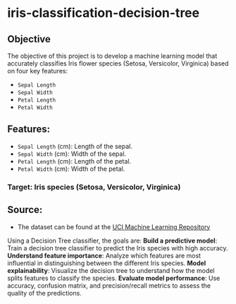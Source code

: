 # iris-classification-decision-tree

## Objective
The objective of this project is to develop a machine learning model that accurately classifies Iris flower species (Setosa, Versicolor, Virginica) based on four key features:
- `Sepal Length`
- `Sepal Width`
- `Petal Length`
- `Petal Width`
## Features:
- `Sepal Length` (cm): Length of the sepal.
- `Sepal Width` (cm): Width of the sepal.
- `Petal Length` (cm): Length of the petal.
- `Petal Width` (cm): Width of the petal.
### Target: Iris species (Setosa, Versicolor, Virginica)

## Source:
- The dataset can be found at the [UCI Machine Learning Repository](https://www.kaggle.com/datasets/uciml/iris)

 Using a Decision Tree classifier, the goals are:
**Build a predictive model**: Train a decision tree classifier to predict the Iris species with high accuracy.
**Understand feature importance**: Analyze which features are most influential in distinguishing between the different Iris species.
**Model explainability**: Visualize the decision tree to understand how the model splits features to classify the species.
**Evaluate model performance**: Use accuracy, confusion matrix, and precision/recall metrics to assess the quality of the predictions.

